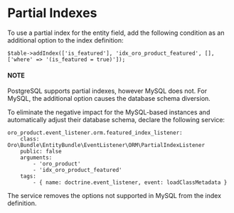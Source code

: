 <a id="dev-entities-partial-indexes"></a>

# Partial Indexes

To use a partial index for the entity field, add the following condition as an additional option to the index definition:

```none
$table->addIndex(['is_featured'], 'idx_oro_product_featured', [], ['where' => '(is_featured = true)']);
```

#### NOTE
PostgreSQL supports partial indexes, however MySQL does not. For MySQL, the additional option causes the database schema diversion.

To eliminate the negative impact for the MySQL-based instances and automatically adjust their database schema, declare the following service:

```none
oro_product.event_listener.orm.featured_index_listener:
    class: Oro\Bundle\EntityBundle\EventListener\ORM\PartialIndexListener
    public: false
    arguments:
        - 'oro_product'
        - 'idx_oro_product_featured'
    tags:
        - { name: doctrine.event_listener, event: loadClassMetadata }
```

The service removes the options not supported in MySQL from the index definition.
